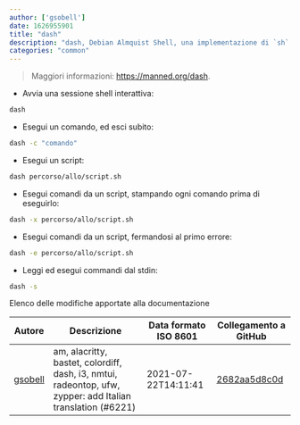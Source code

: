 ```yaml
---
author: ['gsobell']
date: 1626955901
title: "dash"
description: "dash, Debian Almquist Shell, una implementazione di `sh` moderna, che conforme a POSIX, (non compatibile con Bash)."
categories: "common"
---
```

> Maggiori informazioni: <https://manned.org/dash>.

- Avvia una sessione shell interattiva:

```bash
dash
```

- Esegui un comando, ed esci subito:

```bash
dash -c "comando"
```

- Esegui un script:

```bash
dash percorso/allo/script.sh
```

- Esegui comandi da un script, stampando ogni comando prima di eseguirlo:

```bash
dash -x percorso/allo/script.sh
```

- Esegui comandi da un script, fermandosi al primo errore:

```bash
dash -e percorso/allo/script.sh
```

- Leggi ed esegui commandi dal stdin:

```bash
dash -s
```
Elenco delle modifiche apportate alla documentazione


Autore | Descrizione | Data formato ISO 8601 | Collegamento a GitHub
------|-----|-----|-----
[gsobell](mailto:82414189+gsobell@users.noreply.github.com) | am, alacritty, bastet, colordiff, dash, i3, nmtui, radeontop, ufw, zypper: add Italian translation (#6221) | 2021-07-22T14:11:41 | [2682aa5d8c0d](https://github.com/tldr-pages/tldr/commit/2682aa5d8c0d2eddb520a78e38a57f20a6bc7db9)

